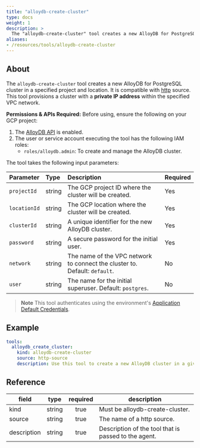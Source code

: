 ```yaml
---
title: "alloydb-create-cluster"
type: docs
weight: 1
description: >
  The "alloydb-create-cluster" tool creates a new AlloyDB for PostgreSQL cluster in a specified project and location.
aliases:
- /resources/tools/alloydb-create-cluster
---
```


## About

The `alloydb-create-cluster` tool creates a new AlloyDB for PostgreSQL cluster in a specified project and location. It is compatible with [http](../../sources/http.md) source.
This tool provisions a cluster with a **private IP address** within the specified VPC network.

  **Permissions & APIs Required:**
  Before using, ensure the following on your GCP project:
  1. The [AlloyDB API](https://console.cloud.google.com/apis/library/alloydb.googleapis.com) is enabled.
  2. The user or service account executing the tool has the following IAM roles:
     - `roles/alloydb.admin`: To create and manage the AlloyDB cluster.

The tool takes the following input parameters:

| Parameter | Type | Description | Required |
| :--- | :--- | :--- | :--- |
| `projectId` | string | The GCP project ID where the cluster will be created. | Yes |
| `locationId` | string | The GCP location where the cluster will be created. | Yes |
| `clusterId` | string | A unique identifier for the new AlloyDB cluster. | Yes |
| `password` | string | A secure password for the initial user. | Yes |
| `network` | string | The name of the VPC network to connect the cluster to. Default: `default`. | No |
| `user` | string | The name for the initial superuser. Default: `postgres`. | No |
> **Note**
> This tool authenticates using the environment's
[Application Default Credentials](https://cloud.google.com/docs/authentication/application-default-credentials).
## Example

```yaml
tools:
  alloydb_create_cluster:
    kind: alloydb-create-cluster
    source: http-source
    description: Use this tool to create a new AlloyDB cluster in a given project and location.
```
## Reference
| **field**   |                  **type**                  | **required** | **description**                                                                                  |
|-------------|:------------------------------------------:|:------------:|--------------------------------------------------------------------------------------------------|
| kind        |                   string                   |     true     | Must be alloydb-create-cluster.                                                                  |                                               |
| source      |                   string                   |     true     | The name of a http source.                                                                       |
| description |                   string                   |     true     | Description of the tool that is passed to the agent.                                             |